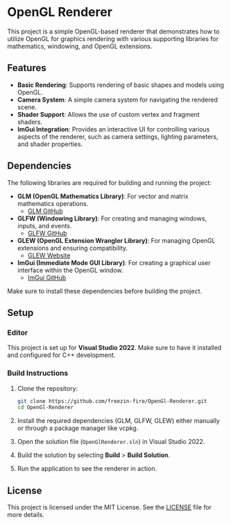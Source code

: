 # OpenGL Renderer

This project is a simple OpenGL-based renderer that demonstrates how to utilize OpenGL for graphics rendering with various supporting libraries for mathematics, windowing, and OpenGL extensions.

## Features

- **Basic Rendering**: Supports rendering of basic shapes and models using OpenGL.
- **Camera System**: A simple camera system for navigating the rendered scene.
- **Shader Support**: Allows the use of custom vertex and fragment shaders.
- **ImGui Integration**: Provides an interactive UI for controlling various aspects of the renderer, such as camera settings, lighting parameters, and shader properties.

## Dependencies

The following libraries are required for building and running the project:

- **GLM (OpenGL Mathematics Library)**: For vector and matrix mathematics operations.
  - [GLM GitHub](https://github.com/g-truc/glm)
- **GLFW (Windowing Library)**: For creating and managing windows, inputs, and events.
  - [GLFW GitHub](https://github.com/glfw/glfw)
- **GLEW (OpenGL Extension Wrangler Library)**: For managing OpenGL extensions and ensuring compatibility.
  - [GLEW Website](http://glew.sourceforge.net/)
- **ImGui (Immediate Mode GUI Library)**: For creating a graphical user interface within the OpenGL window.
  - [ImGui GitHub](https://github.com/ocornut/imgui)

Make sure to install these dependencies before building the project.

## Setup

### Editor
This project is set up for **Visual Studio 2022**. Make sure to have it installed and configured for C++ development.

### Build Instructions

1. Clone the repository:
    ```bash
    git clone https://github.com/freezin-fire/OpenGl-Renderer.git
    cd OpenGl-Renderer
    ```

2. Install the required dependencies (GLM, GLFW, GLEW) either manually or through a package manager like vcpkg.

3. Open the solution file (`OpenGlRenderer.sln`) in Visual Studio 2022.

4. Build the solution by selecting **Build** > **Build Solution**.

5. Run the application to see the renderer in action.

## License

This project is licensed under the MIT License. See the [LICENSE](LICENSE) file for more details.

